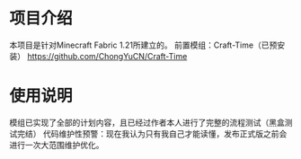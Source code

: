 # 项目介绍
  本项目是针对Minecraft Fabric 1.21所建立的。
  前置模组：Craft-Time（已预安装）
  https://github.com/ChongYuCN/Craft-Time
 
# 使用说明
  模组已实现了全部的计划内容，且已经过作者本人进行了完整的流程测试（黑盒测试完结）
  代码维护性预警：现在我认为只有我自己才能读懂，发布正式版之前会进行一次大范围维护优化。
 
 

 
